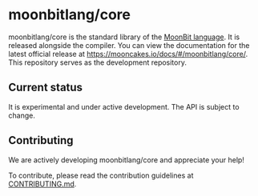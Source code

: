 # moonbitlang/core

moonbitlang/core is the standard library of the [MoonBit language](https://www.moonbitlang.com/). It is released alongside the compiler. You can view the documentation for the latest official release at <https://mooncakes.io/docs/#/moonbitlang/core/>. This repository serves as the development repository.

## Current status

It is experimental and under active development. The API is subject to change.

## Contributing
We are actively developing moonbitlang/core and appreciate your help! 

To contribute, please read the contribution guidelines at [CONTRIBUTING.md](./CONTRIBUTING.md).
